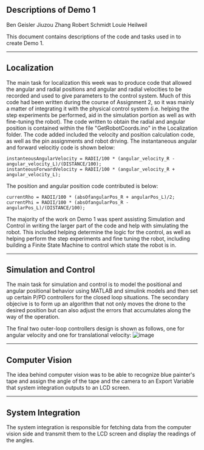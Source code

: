 Descriptions of Demo 1
---------------------------------------------------------------------------------------------------------------

Ben Geisler
Jiuzou Zhang
Robert Schmidt
Louie Heilweil

This document contains descriptions of the code and tasks used in to create Demo 1.

---------------------------------------------------------------------------------------------------------------
Localization
--
The main task for localization this week was to produce code that allowed the angular and radial positions and 
angular and radial velocities to be recorded and used to give parameters to the control system. Much of this 
code had been written during the course of Assignment 2, so it was mainly a matter of integrating it with the
physical control system (i.e. helping the step experiments be performed, aid in the simulation portion as well
as with fine-tuning the robot). The code written to obtain the radial and angular position is contained within
the file "GetRobotCoords.ino" in the Localization folder. The code added included the velocity and position 
calculation code, as well as the pin assignments and robot driving. The instantaneous angular and forward 
velocitiy code is shown below:

    instanteousAngularVelocity = RADII/100 * (angular_velocity_R - angular_velocity_L)/(DISTANCE/100);
    instanteousForwardVelocity = RADII/100 * (angular_velocity_R + angular_velocity_L);
    
The position and angular position code contributed is below:

    currentRho = RADII/100 * (absOfangularPos_R + angularPos_L)/2;
    currentPhi = RADII/100 * (absOfangularPos_R - angularPos_L)/(DISTANCE/100);
    
The majority of the work on Demo 1 was spent assisting Simulation and Control in writing the larger part of the
code and help with simulating the robot. This included helping determine the logic for the control, as well as
helping perform the step experiments and fine tuning the robot, including building a Finite State Machine to 
control which state the robot is in.

---------------------------------------------------------------------------------------------------------------
Simulation and Control
--
The main task for simulation and control is to model the positional and angular positional behavior using MATLAB and simulink models and then set up certain P/PD controllers for the closed loop situations. The secondary objecive is to form up an algorithm that not only moves the drone to the desired position but can also adjust the errors that accumulates along the way of the operation.

The final two outer-loop controllers design is shown as follows, one for angular velocity and one for translational velocity:
![image](https://user-images.githubusercontent.com/91347867/139537859-25ad0891-de43-4ec8-80cd-b12680695392.png)


---------------------------------------------------------------------------------------------------------------
Computer Vision
--
The idea behind computer vision was to be able to recognize blue painter's tape and assign the angle of the tape and the camera to an Export Variable that system integration outputs to an LCD screen.

---------------------------------------------------------------------------------------------------------------
System Integration
--
The system integration is responsible for fetching data from the computer vision side and transmit them to the LCD screen and display the readings of the angles.
